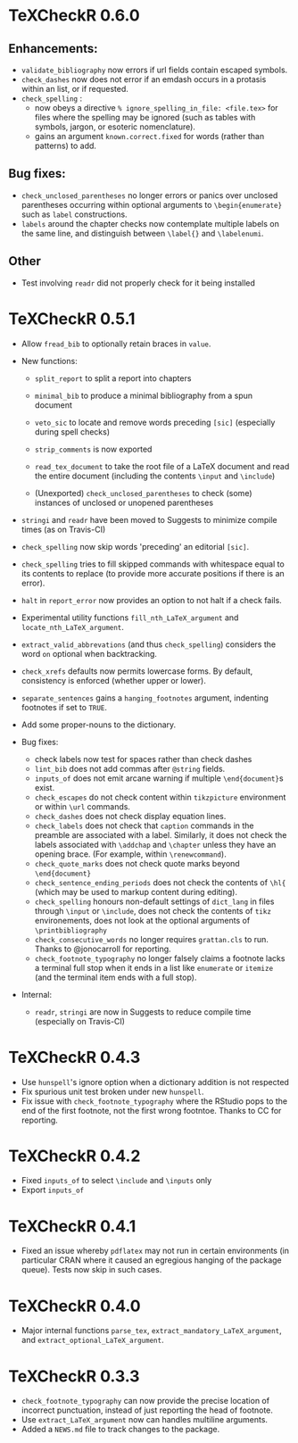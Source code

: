 

# TeXCheckR 0.6.0

## Enhancements:
* `validate_bibliography` now errors if url fields contain escaped symbols.
* `check_dashes` now does not error if an emdash occurs in a protasis within an list, or if requested.
* `check_spelling` :
  - now obeys a directive `% ignore_spelling_in_file: <file.tex>` for files where the spelling may be ignored (such as tables with symbols, jargon, or esoteric nomenclature).
  - gains an argument `known.correct.fixed` for words (rather than patterns) to add.


## Bug fixes:
* `check_unclosed_parentheses` no longer errors or panics over unclosed parentheses occurring within optional arguments to `\begin{enumerate}` such as `label` constructions.
* `labels` around the chapter checks now contemplate multiple labels on the same line, 
  and distinguish between `\label{}` and `\labelenumi`.

## Other 
* Test involving `readr` did not properly check for it being installed


# TeXCheckR 0.5.1
* Allow `fread_bib` to optionally retain braces in `value`.
* New functions:
  * `split_report` to split a report into chapters
  * `minimal_bib` to produce a minimal bibliography from a spun document
  * `veto_sic` to locate and remove words preceding `[sic]` (especially during spell checks)
  * `strip_comments` is now exported
  * `read_tex_document` to take the root file of a LaTeX document and read the entire document (including the contents `\input` and `\include`)
  
  * (Unexported) `check_unclosed_parentheses` to check (some) instances of unclosed or unopened parentheses
* `stringi` and `readr` have been moved to Suggests to minimize compile times (as on Travis-CI)
* `check_spelling` now skip words 'preceding' an editorial `[sic]`.
* `check_spelling` tries to fill skipped commands with whitespace equal to its contents to replace (to provide more accurate positions if there is an error).
* `halt` in `report_error` now provides an option to not halt if a check fails.
* Experimental utility functions `fill_nth_LaTeX_argument` and `locate_nth_LaTeX_argument`. 
* `extract_valid_abbrevations` (and thus `check_spelling`) considers the word `on` optional when backtracking.
* `check_xrefs` defaults now permits lowercase forms. By default, consistency is enforced (whether upper or lower).
* `separate_sentences` gains a `hanging_footnotes` argument, indenting footnotes if set to `TRUE`.
* Add some proper-nouns to the dictionary.

* Bug fixes:
  * check labels now test for spaces rather than check dashes
  * `lint_bib` does not add commas after `@string` fields.
  * `inputs_of` does not emit arcane warning if multiple `\end{document}`s exist.
  * `check_escapes` do not check content within `tikzpicture` environment or within `\url` commands.
  * `check_dashes` does not check display equation lines.
  * `check_labels` does not check that `caption` commands in the preamble are associated with a label.
  Similarly, it does not check the labels associated with `\addchap` and `\chapter` unless they have an opening brace. (For example, within `\renewcommand`). 
  * `check_quote_marks` does not check quote marks beyond `\end{document}`
  * `check_sentence_ending_periods` does not check the contents of `\hl{` (which may be used to markup content during editing).
  * `check_spelling` honours non-default settings of `dict_lang` in files through `\input` or `\include`, does not check the contents of `tikz` environements, does not look at the optional arguments of `\printbibliography`
  * `check_consecutive_words` no longer requires `grattan.cls` to run. Thanks to @jonocarroll for reporting.
  * `check_footnote_typography` no longer falsely claims a footnote lacks a terminal full stop when it ends in a list like `enumerate` or `itemize` (and the terminal item ends with a full stop).
  
* Internal:
  * `readr`, `stringi` are now in Suggests to reduce compile time (especially on Travis-CI)

# TeXCheckR 0.4.3
* Use `hunspell`'s ignore option when a dictionary addition is not respected
* Fix spurious unit test broken under new `hunspell`.
* Fix issue with `check_footnote_typography` where the RStudio pops to the end of the first footnote, not the first wrong footntoe. Thanks to CC for reporting.

# TeXCheckR 0.4.2
* Fixed `inputs_of` to select `\include` and `\inputs` only
* Export `inputs_of`

# TeXCheckR 0.4.1
* Fixed an issue whereby `pdflatex` may not run in certain environments (in particular CRAN where it caused an egregious hanging of the package queue). Tests now skip in such cases. 

# TeXCheckR 0.4.0
* Major internal functions `parse_tex`, `extract_mandatory_LaTeX_argument`, and `extract_optional_LaTeX_argument`.

# TeXCheckR 0.3.3

* `check_footnote_typography` can now provide the precise location of incorrect punctuation, instead of just reporting the head of footnote.
* Use `extract_LaTeX_argument` now can handles multiline arguments.
* Added a `NEWS.md` file to track changes to the package.



